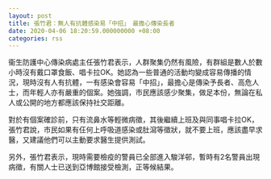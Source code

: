 ```yaml
---
layout: post
title: 張竹君：無人有抗體感染易「中招」　最擔心傳染長者
date: 2020-04-06 18:20:59.000000000 +08:00
categories: rss
---
```


衞生防護中心傳染病處主任張竹君表示，人群聚集仍然有風險，有群組是數人於數小時沒有戴口罩食飯、唱卡拉OK。她認為一些普通的活動均變成容易傳播的情況，現時沒有人有抗體，一有感染會容易「中招」，最擔心是傳染予長者、高危人士，而年輕人亦有嚴重的個案。她強調，市民應該感少聚集，做足本份，無論在私人或公開的地方都應該保持社交距離。

對於有個案確診前，只有流鼻水等輕微病徵，其後繼續上班及與同事唱卡拉OK，張竹君說，市民如果有仼何上呼吸道感染或肚瀉等徵狀，就不要上班，應該盡早求醫，又建議他們可以主動要求醫生提供測試。

另外，張竹君表示，現時需要檢疫的警員已全部進入駿洋邨，暫時有2名警員出現病徵，有關人士已送到亞博館接受檢測，正等候結果。
